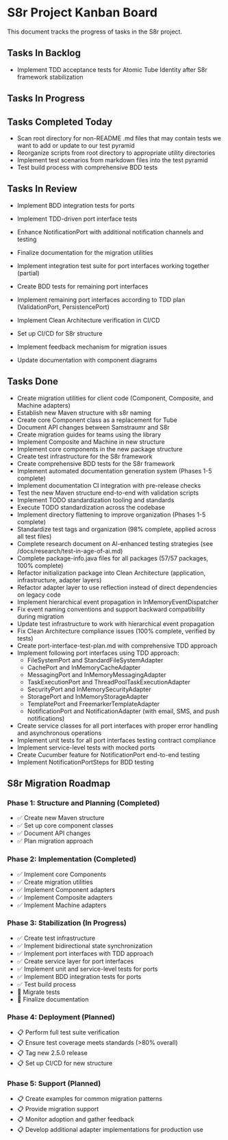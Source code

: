 <!--
Copyright (c) 2025 Eric C. Mumford (@heymumford)

This software was developed with analytical assistance from AI tools 
including Claude 3.7 Sonnet, Claude Code, and Google Gemini Deep Research,
which were used as paid services. All intellectual property rights 
remain exclusively with the copyright holder listed above.

Licensed under the Mozilla Public License 2.0
-->


# S8r Project Kanban Board

This document tracks the progress of tasks in the S8r project.

## Tasks In Backlog

- Implement TDD acceptance tests for Atomic Tube Identity after S8r framework stabilization

## Tasks In Progress


## Tasks Completed Today

- Scan root directory for non-README .md files that may contain tests we want to add or update to our test pyramid
- Reorganize scripts from root directory to appropriate utility directories
- Implement test scenarios from markdown files into the test pyramid
- Test build process with comprehensive BDD tests

## Tasks In Review

- Implement BDD integration tests for ports

- Implement TDD-driven port interface tests
- Enhance NotificationPort with additional notification channels and testing
- Finalize documentation for the migration utilities
- Implement integration test suite for port interfaces working together (partial)
- Create BDD tests for remaining port interfaces
- Implement remaining port interfaces according to TDD plan (ValidationPort, PersistencePort)
- Implement Clean Architecture verification in CI/CD
- Set up CI/CD for S8r structure
- Implement feedback mechanism for migration issues
- Update documentation with component diagrams

## Tasks Done

- Create migration utilities for client code (Component, Composite, and Machine adapters)
- Establish new Maven structure with s8r naming
- Create core Component class as a replacement for Tube
- Document API changes between Samstraumr and S8r
- Create migration guides for teams using the library
- Implement Composite and Machine in new structure
- Implement core components in the new package structure
- Create test infrastructure for the S8r framework
- Create comprehensive BDD tests for the S8r framework
- Implement automated documentation generation system (Phases 1-5 complete)
- Implement documentation CI integration with pre-release checks
- Test the new Maven structure end-to-end with validation scripts
- Implement TODO standardization tooling and standards
- Execute TODO standardization across the codebase
- Implement directory flattening to improve organization (Phases 1-5 complete)
- Standardize test tags and organization (98% complete, applied across all test files)
- Complete research document on AI-enhanced testing strategies (see /docs/research/test-in-age-of-ai.md)
- Complete package-info.java files for all packages (57/57 packages, 100% complete)
- Refactor initialization package into Clean Architecture (application, infrastructure, adapter layers)
- Refactor adapter layer to use reflection instead of direct dependencies on legacy code
- Implement hierarchical event propagation in InMemoryEventDispatcher
- Fix event naming conventions and support backward compatibility during migration
- Update test infrastructure to work with hierarchical event propagation
- Fix Clean Architecture compliance issues (100% complete, verified by tests)
- Create port-interface-test-plan.md with comprehensive TDD approach
- Implement following port interfaces using TDD approach:
  - FileSystemPort and StandardFileSystemAdapter
  - CachePort and InMemoryCacheAdapter
  - MessagingPort and InMemoryMessagingAdapter
  - TaskExecutionPort and ThreadPoolTaskExecutionAdapter
  - SecurityPort and InMemorySecurityAdapter
  - StoragePort and InMemoryStorageAdapter
  - TemplatePort and FreemarkerTemplateAdapter
  - NotificationPort and NotificationAdapter (with email, SMS, and push notifications)
- Create service classes for all port interfaces with proper error handling and asynchronous operations
- Implement unit tests for all port interfaces testing contract compliance
- Implement service-level tests with mocked ports
- Create Cucumber feature for NotificationPort end-to-end testing
- Implement NotificationPortSteps for BDD testing

## S8r Migration Roadmap

### Phase 1: Structure and Planning (Completed)

- ✅ Create new Maven structure
- ✅ Set up core component classes
- ✅ Document API changes
- ✅ Plan migration approach

### Phase 2: Implementation (Completed)

- ✅ Implement core Components
- ✅ Create migration utilities
- ✅ Implement Component adapters
- ✅ Implement Composite adapters
- ✅ Implement Machine adapters

### Phase 3: Stabilization (In Progress)

- ✅ Create test infrastructure
- ✅ Implement bidirectional state synchronization
- ✅ Implement port interfaces with TDD approach
- ✅ Create service layer for port interfaces
- ✅ Implement unit and service-level tests for ports
- ✅ Implement BDD integration tests for ports
- ✅ Test build process
- 🔄 Migrate tests
- 🔄 Finalize documentation

### Phase 4: Deployment (Planned)

- 📋 Perform full test suite verification
- 📋 Ensure test coverage meets standards (>80% overall)
- 📋 Tag new 2.5.0 release
- 📋 Set up CI/CD for new structure

### Phase 5: Support (Planned)

- 📋 Create examples for common migration patterns
- 📋 Provide migration support
- 📋 Monitor adoption and gather feedback
- 📋 Develop additional adapter implementations for production use

